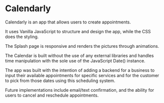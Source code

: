 # Calendarly

Calendarly is an app that allows users to create appointments.

It uses Vanilla JavaScript to structure and design the app, while the CSS does the styling.

The Splash page is responsive and renders the pictures through animations.

The Calendar is built without the use of any external libraries and handles time manipulation with the sole use of the JavaScript Date() instance.


The app was built with the intention of adding a backend for a business to input their available appointments for specific services and for the customer to pick from those dates using this scheduling system.


Future implementations include email/text confirmation, and the ability for users to cancel and reschedule appointments.
